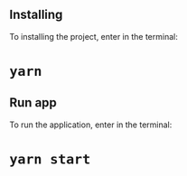 ## Installing

To installing the project, enter in the terminal:

# `yarn`

## Run app

To run the application, enter in the terminal:

# `yarn start`
